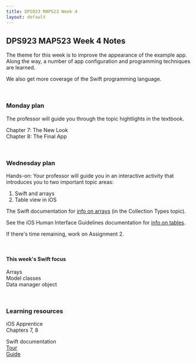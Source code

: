 ```yaml
---
title: DPS923 MAP523 Week 4
layout: default
---
```


## DPS923 MAP523 Week 4 Notes

The theme for this week is to improve the appearance of the example app. Along the way, a number of app configuration and programming techniques are learned. 

We also get more coverage of the Swift programming language. 

<br>

### Monday plan

The professor will guide you through the topic hightlights in the textbook. 

Chapter 7: The New Look  
Chapter 8: The Final App  

<br>

### Wednesday plan

Hands-on: Your professor will guide you in an interactive activity that introduces you to two important topic areas:  
1. Swift and arrays  
2. Table view in iOS  

The Swift documentation for [info on arrays](https://docs.swift.org/swift-book/LanguageGuide/CollectionTypes.html) (in the Collection Types topic).

See the iOS Human Interface Guidelines documentation for [info on tables](https://developer.apple.com/design/human-interface-guidelines/ios/views/tables/). 

If there's time remaining, work on Assignment 2.

<br>

#### This week's Swift focus

Arrays  
Model classes  
Data manager object  

<br>

### Learning resources

iOS Apprentice  
Chapters 7, 8

Swift documentation  
[Tour](https://docs.swift.org/swift-book/GuidedTour/GuidedTour.html)  
[Guide](https://docs.swift.org/swift-book/LanguageGuide/TheBasics.html)

<br>
